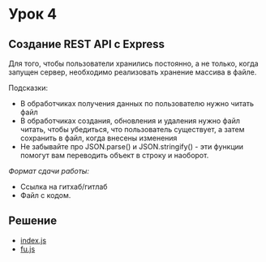 # Урок 4

## Создание REST API с Express

Для того, чтобы пользователи хранились постоянно, а не только, когда запущен сервер, необходимо реализовать хранение массива в файле.

Подсказки:

- В обработчиках получения данных по пользователю нужно читать файл
- В обработчиках создания, обновления и удаления нужно файл читать, чтобы убедиться, что пользователь существует, а затем сохранить в файл, когда внесены изменения
- Не забывайте про JSON.parse() и JSON.stringify() - эти функции помогут вам переводить объект в строку и наоборот.

*Формат сдачи работы:*
- Ссылка на гитхаб/гитлаб
- Файл с кодом.

## Решение

- [index.js](index.js)
- [fu.js](fu.js)